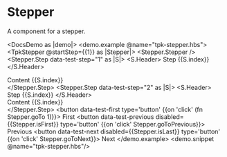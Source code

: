 # Stepper

A component for a stepper.

<DocsDemo as |demo|>
  <demo.example @name="tpk-stepper.hbs">
     <TpkStepper @startStep={{1}} as |Stepper|>
        <Stepper.Stepper />
        <Stepper.Step data-test-step="1" as |S|>
          <S.Header>
            Step {{S.index}}
          </S.Header>
          <div>
            Content {{S.index}}
          </div>
      </Stepper.Step>
      <Stepper.Step data-test-step="2" as |S|>
          <S.Header>
          Step {{S.index}}
          </S.Header>
          <div>
            Content {{S.index}}
          </div>
        </Stepper.Step>
        <button data-test-first  type='button' {{on 'click' (fn Stepper.goTo 1)}}>
          First
        </button>
        <button data-test-previous disabled={{Stepper.isFirst}} type='button' {{on 'click' Stepper.goToPrevious}}>
          Previous
        </button>
        <button data-test-next disabled={{Stepper.isLast}} type='button' {{on 'click' Stepper.goToNext}}>
          Next
        </button>
    </TpkStepper>
  </demo.example>
  <demo.snippet @name="tpk-stepper.hbs"/>
</DocsDemo>


